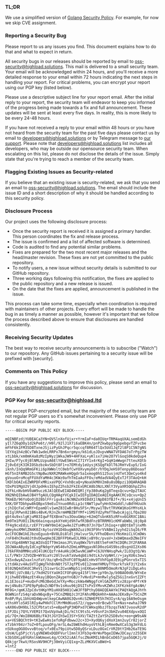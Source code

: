 ### TL;DR

We use a simplified version of [Golang Security Policy](https://go.dev/security).
For example, for now we skip CVE assignment.

### Reporting a Security Bug

Please report to us any issues you find. This document explains how to do that and what to expect in return.

All security bugs in our releases should be reported by email to oss-security@highload.solutions.
This mail is delivered to a small security team.
Your email will be acknowledged within 24 hours, and you'll receive a more detailed response
to your email within 72 hours indicating the next steps in handling your report.
For critical problems, you can encrypt your report using our PGP key (listed below).

Please use a descriptive subject line for your report email.
After the initial reply to your report, the security team will
endeavor to keep you informed of the progress being made towards a fix and full announcement.
These updates will be sent at least every five days.
In reality, this is more likely to be every 24-48 hours.

If you have not received a reply to your email within 48 hours or you have not heard from the security
team for the past five days please contact us by email to developers@highload.solutions or by Telegram message
to [our support](https://t.me/highload_support).
Please note that developers@highload.solutions list includes all developers, who may be outside our opensource security team.
When escalating on this list, please do not disclose the details of the issue.
Simply state that you're trying to reach a member of the security team.

### Flagging Existing Issues as Security-related

If you believe that an existing issue is security-related, we ask that you send an email to oss-security@highload.solutions.
The email should include the issue ID and a short description of why it should be handled according to this security policy.

### Disclosure Process

Our project uses the following disclosure process:

- Once the security report is received it is assigned a primary handler. This person coordinates the fix and release process.
- The issue is confirmed and a list of affected software is determined.
- Code is audited to find any potential similar problems.
- Fixes are prepared for the two most recent major releases and the head/master revision. These fixes are not yet committed to the public repository.
- To notify users, a new issue without security details is submitted to our GitHub repository.
- Three working days following this notification, the fixes are applied to the public repository and a new release is issued.
- On the date that the fixes are applied, announcement is published in the issue.

This process can take some time, especially when coordination is required with maintainers of other projects.
Every effort will be made to handle the bug in as timely a manner as possible, however it's important that we follow
the process described above to ensure that disclosures are handled consistently.

### Receiving Security Updates
The best way to receive security announcements is to subscribe ("Watch") to our repository.
Any GitHub issues pertaining to a security issue will be prefixed with [security].

### Comments on This Policy
If you have any suggestions to improve this policy, please send an email to oss-security@highload.solutions for discussion.

### PGP Key for oss-security@highload.ltd

We accept PGP-encrypted email, but the majority of the security team are not regular PGP users
so it's somewhat inconvenient. Please only use PGP for critical security reports.

```
-----BEGIN PGP PUBLIC KEY BLOCK-----

mQINBFzdjYUBEACa3YN+QVSlnXofUjxr+YrmIaF+da0IUq+TRM4aqUXALsemEdGh
yIl7Z6qOOy1d2kPe6t//H9l/92lJ1X7i6aEBK4n/pnPZkwbpy9gGpebgvTZFvcbe
mFhF6k1FM35D8TxneJSjizPyGhJPqcr5qccqf8R64TlQx5Ud1JqT2l8P1C5N7gNS
lEYXq1h4zBCvTWk1wdeLRRPx7Bn6xrgmyu/k61dLoJDvpvWNATVFDA67oTrPgzTW
xtLbbk/xm0mK4a8zMzIpNyz1WkaJW9+4HFXaL+yKlsx7iHe2O7VlGoqS0kdeQup4
1HIw/P7yc0jBlNMLUzpuA6ElYUwESWsnCI71YY1x4rKgI+GqH1mWwgn7tteuXQtb
Zj0vEdjK3IKIOSbzbzAvSbDt8F1+o7EMtdy1eUysjKSQgFkDlT6JRmYvEup5/IoG
iknh/InQq9RmGFKii6pXWWoltC0ebfCwYOXvymyDdr/hYDqJeHS9Tenpy86Doaaf
HGf5nIFAMB2G5ctNpBwzNXR2MAWkeHQgdr5a1xmog0hS125usjnUTet3QeCyo4kd
gVouoOroMcqFFUXdYaMH4c3KWz0afhTmIaAsFFOv/eMdadVA4QyExTJf3TAoQ+kH
lKDlbOAIxEZWRPDFxMRixaVPQC+VxhBcaQ+yNoaUkM0V2m8u8sDBpzi1OQARAQAB
tDxPU1MgU2VjdXJpdHksIEhpZ2hsb2FkIExURCA8b3NzLXNlY3VyaXR5QGhpZ2hs
b2FkLnNvbHV0aW9ucz6JAlQEEwEIAD4WIQRljYp380uKq2g8TeqsQcvu+Qp2TAUC
XN2NhQIbAwUJB4YfgAULCQgHAgYVCgkICwIEFgIDAQIeAQIXgAAKCRCsQcvu+Qp2
TKmED/96YoQoOjD28blFFrigvAsiNcNNZoX9I0dX1lNpD83fBJf+/9i+x4jqUnI5
5XK/DFTDbhpw8kQBpxS9eEuIYnuo0RdLLp1ctNWTlpwfyHn92mGddl/uBdYHUuUk
cjhIQcFaCcWRY+EpamDlv1wmZ83IwBr8Hu5FS+/Msyw1TBvtTRVKW1KoGYMYoXLk
BzIglRPwn821B6s4BvK/RJnZkrmHMBZBfYMf+iSMSYd2yPmfT8wbcAjgjLfQa28U
gbt4u9xslgKjuM83IqwFfEXBnm7su3OouGWqc+62mQTsbnK65zRFnx6GXRXC1BAi
6m9Tm1PU0IiINz66ainquspkXYeHjd9hTwfR3BdFnzBTRRM01cKMFabWbLj8j0p8
fF4g9cxEdiLrzEF7Yz4WY0mI4Cpw4eJZfsHMc07Jn7QxfJhIoq+rqBOtEmTjnxMh
aWeykoXMHlZN4K0ZrAytozVH1D4bugWA9Zuzi9U3F9hrVVABm11yyhd2iSqI6/FR
GcCFOCBW1kEJbzoEguub+BV8LDi8ldljHalvur5k/VFhoDBxniYNsKmiCLVCmDWs
/nF84hCReAOJt0vDGwqHe3E2BFFPbKwdJLRNkjxBY0c/pvaV+JxbWQmaxDZNeIFV
hFcVGp48HNY3qLWZdsQIfT9m1masJFLVuq8Wx7bYs8Et5eFnH7kCDQRc3Y2FARAA
2DJWAxABydyIdCxgFNdqnYyWS46vh2DmLmRMqgasNlD0ozG4S9bszBsgnUI2Xs06
J76kFRh8MMHcu9I4lUKCQzfrA4uHkiOK5wvNCaWP+C6JUYNHsqPwk/ILO3gtQ/Ws
LLf/PW3rJZVOZB+WY8iaYc20l5vukTaVw4qbEi9dtLkJvVpNHt//+jayXU6s3ew1
2X5xdwyAZxaxlnzFaY/Xo/qR+bZhVFC0T9pAECnHv9TVhFGp0JE9ipPGnro5xTIS
LttdAkzv4AuSVTIgWgTkh8nN8t7STJqfPEv0I12nmmYHMUyTYOurkfskF3jY2x6x
8l02NQ4d5KdC3ReV1j51swrGcZCwsWNp51jnEXKwo+B0NM5OmoRrNJgF2iDgLehs
hP00ljU7cB8/1/7kdHZStYaUHICFOFqHzg415FlYm+jpY0nJp/b9BAO0d0/WYnEe
Xjihw8EVBAqzEt4kay1BQonZAypeYnGBJr7vNvdiP+mnRwly5qZSGiInxGvtZZFt
zL1E3osiF+muQxFcM63BeGdJeYXy+MoczkWa4WNggfcHlGAZkMYiv28zpr4PfrK9
mvj4Nu8s71PE9pPpBoZcNDf9v1sHuu96jDSITsPx5YMvvKZWhzJXFKzk6YgAsNH/
MF0G+/qmKJZpCdvtHKpYM1uHX85H81CwWJFfBPthyD8AEQEAAYkCPAQYAQgAJhYh
BGWNinfzS4qraDxN6qxBy+75CnZMBQJc3Y2FAhsMBQkHhh+AAAoJEKxBy+75CnZM
Rn8P/RyL1bhU4Q4WpvmlkepCAwNA0G3QvnKcSZNHEPE5h7H3IyrA/qy16A9eOsgm
sthsHYlo5A5lRIy4wPHkFCClMrMHdKuoS72//qgw+oOrBcwb7Te+Nas+ewhaJ7N9
vAX06vDH9bLl52CPbtats5+eBpePgP3HDPxd7CWHxq9bzJTbzqsTkN7JvoovR2dP
itPJDij7QYLYVEM1t7QxUVpVwAjDi/kCtC9ts5L+V0snF2n3bHZvu04EXdpvxOQI
pG/7Q+/WoI8NU6Bb/FA3tJGYIhSwI3SY+5XV/TAZttZaYSh2SD8vhc+eo+gW9sAN
xa+VESBQCht9+tKIwEwHs1efoRgFdbwwJ2c+33+XydQ6yjdXoX1mn2uyCr82jorZ
xTzbkY04zr7oZ+0fLpouOFg/mrSL4w2bWEhdHuyoVthLBjnRme0wXCaS3g3mYdLG
nSUkogOGOOvvvBtoq/vfx0Eu79piUtw5D8yQSrxLDuz8GxCrVRZ0tYIHb26aTE9G
cDsW/Lg5PjcY/LgVNEWOxDQDFVurlImnlVJFb3q+NrWvPbgeIEWwJDCay/z25SEH
k3bSOXLp8YGRnlkWUmoeL4g/CCK52iAAlfscZNoKMILhBnbCoD657jpa5GQKJj/U
Q8kjgr7kwV/RSosNV9HCPj30mVyiCQ1xg+ZLzMKXVCuBWd+G
=lnt2
-----END PGP PUBLIC KEY BLOCK-----
```
